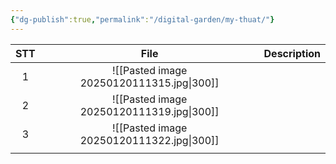 ```yaml
---
{"dg-publish":true,"permalink":"/digital-garden/my-thuat/"}
---
```



| STT |                   File                    | Description |
| :-: | :---------------------------------------: | :---------: |
|  1  | ![[Pasted image 20250120111315.jpg\|300]] |             |
|  2  | ![[Pasted image 20250120111319.jpg\|300]] |             |
|  3  | ![[Pasted image 20250120111322.jpg\|300]] |             |
|     |                                           |             |

